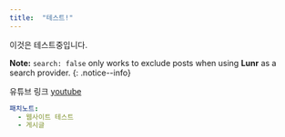 ```yaml
---
title:  "테스트!"
---
```


이것은 테스트중입니다.

**Note:** `search: false` only works to exclude posts when using **Lunr** as a search provider.
{: .notice--info}

유튜브 링크 [youtube](www.youtube.com)

```yaml
패치노트:
  - 웹사이트 테스트
  - 게시글 
```
